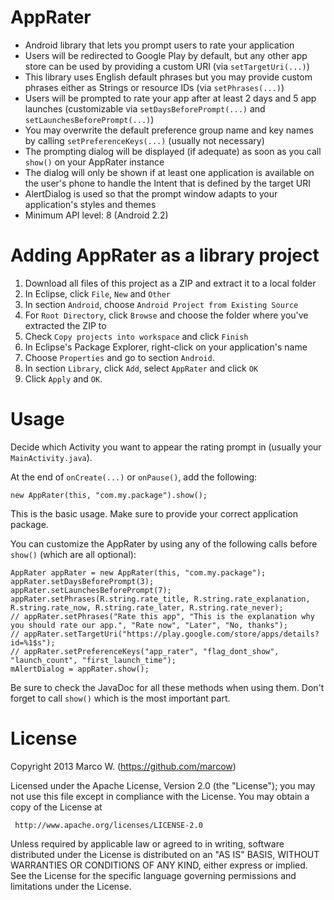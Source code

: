 AppRater
========

 * Android library that lets you prompt users to rate your application
 * Users will be redirected to Google Play by default, but any other app store can be used by providing a custom URI (via ```setTargetUri(...)```)
 * This library uses English default phrases but you may provide custom phrases either as Strings or resource IDs (via ```setPhrases(...)```)
 * Users will be prompted to rate your app after at least 2 days and 5 app launches (customizable via ```setDaysBeforePrompt(...)``` and ```setLaunchesBeforePrompt(...)```)
 * You may overwrite the default preference group name and key names by calling ```setPreferenceKeys(...)``` (usually not necessary)
 * The prompting dialog will be displayed (if adequate) as soon as you call ```show()``` on your AppRater instance
 * The dialog will only be shown if at least one application is available on the user's phone to handle the Intent that is defined by the target URI
 * AlertDialog is used so that the prompt window adapts to your application's styles and themes
 * Minimum API level: 8 (Android 2.2)

Adding AppRater as a library project
========

 1. Download all files of this project as a ZIP and extract it to a local folder
 2. In Eclipse, click ```File```, ```New``` and ```Other```
 3. In section ```Android```, choose ```Android Project from Existing Source```
 4. For ```Root Directory```, click ```Browse``` and choose the folder where you've extracted the ZIP to
 5. Check ```Copy projects into workspace``` and click ```Finish```
 6. In Eclipse's Package Explorer, right-click on your application's name
 7. Choose ```Properties``` and go to section ```Android```.
 8. In section ```Library```, click ```Add```, select ```AppRater``` and click ```OK```
 9. Click ```Apply``` and ```OK```.

Usage
========

Decide which Activity you want to appear the rating prompt in (usually your ```MainActivity.java```).

At the end of ```onCreate(...)``` or ```onPause()```, add the following:

```new AppRater(this, "com.my.package").show();```

This is the basic usage. Make sure to provide your correct application package.

You can customize the AppRater by using any of the following calls before ```show()``` (which are all optional):

```
AppRater appRater = new AppRater(this, "com.my.package");
appRater.setDaysBeforePrompt(3);
appRater.setLaunchesBeforePrompt(7);
appRater.setPhrases(R.string.rate_title, R.string.rate_explanation, R.string.rate_now, R.string.rate_later, R.string.rate_never);
// appRater.setPhrases("Rate this app", "This is the explanation why you should rate our app.", "Rate now", "Later", "No, thanks");
// appRater.setTargetUri("https://play.google.com/store/apps/details?id=%1$s");
// appRater.setPreferenceKeys("app_rater", "flag_dont_show", "launch_count", "first_launch_time");
mAlertDialog = appRater.show();
```

Be sure to check the JavaDoc for all these methods when using them. Don't forget to call ```show()``` which is the most important part.

License
=======

   Copyright 2013 Marco W. (https://github.com/marcow)

   Licensed under the Apache License, Version 2.0 (the "License");
   you may not use this file except in compliance with the License.
   You may obtain a copy of the License at

     http://www.apache.org/licenses/LICENSE-2.0

   Unless required by applicable law or agreed to in writing, software
   distributed under the License is distributed on an "AS IS" BASIS,
   WITHOUT WARRANTIES OR CONDITIONS OF ANY KIND, either express or implied.
   See the License for the specific language governing permissions and
   limitations under the License.
